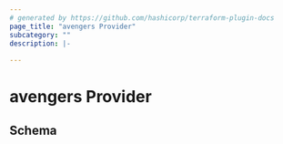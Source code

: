 ```yaml
---
# generated by https://github.com/hashicorp/terraform-plugin-docs
page_title: "avengers Provider"
subcategory: ""
description: |-
  
---
```


# avengers Provider





<!-- schema generated by tfplugindocs -->
## Schema
